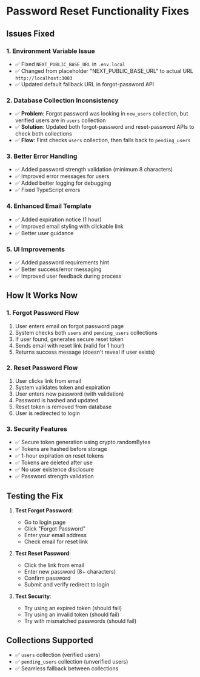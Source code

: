 # Password Reset Functionality Fixes

## Issues Fixed

### 1. **Environment Variable Issue**
- ✅ Fixed `NEXT_PUBLIC_BASE_URL` in `.env.local` 
- ✅ Changed from placeholder "NEXT_PUBLIC_BASE_URL" to actual URL `http://localhost:3003`
- ✅ Updated default fallback URL in forgot-password API

### 2. **Database Collection Inconsistency**
- ✅ **Problem**: Forgot password was looking in `new_users` collection, but verified users are in `users` collection
- ✅ **Solution**: Updated both forgot-password and reset-password APIs to check both collections
- ✅ **Flow**: First checks `users` collection, then falls back to `pending_users`

### 3. **Better Error Handling**
- ✅ Added password strength validation (minimum 8 characters)
- ✅ Improved error messages for users
- ✅ Added better logging for debugging
- ✅ Fixed TypeScript errors

### 4. **Enhanced Email Template**
- ✅ Added expiration notice (1 hour)
- ✅ Improved email styling with clickable link
- ✅ Better user guidance

### 5. **UI Improvements**
- ✅ Added password requirements hint
- ✅ Better success/error messaging
- ✅ Improved user feedback during process

## How It Works Now

### 1. **Forgot Password Flow**
1. User enters email on forgot password page
2. System checks both `users` and `pending_users` collections
3. If user found, generates secure reset token
4. Sends email with reset link (valid for 1 hour)
5. Returns success message (doesn't reveal if user exists)

### 2. **Reset Password Flow**
1. User clicks link from email
2. System validates token and expiration
3. User enters new password (with validation)
4. Password is hashed and updated
5. Reset token is removed from database
6. User is redirected to login

### 3. **Security Features**
- ✅ Secure token generation using crypto.randomBytes
- ✅ Tokens are hashed before storage
- ✅ 1-hour expiration on reset tokens
- ✅ Tokens are deleted after use
- ✅ No user existence disclosure
- ✅ Password strength validation

## Testing the Fix

1. **Test Forgot Password**:
   - Go to login page
   - Click "Forgot Password"
   - Enter your email address
   - Check email for reset link

2. **Test Reset Password**:
   - Click the link from email
   - Enter new password (8+ characters)
   - Confirm password
   - Submit and verify redirect to login

3. **Test Security**:
   - Try using an expired token (should fail)
   - Try using an invalid token (should fail)
   - Try with mismatched passwords (should fail)

## Collections Supported
- ✅ `users` collection (verified users)
- ✅ `pending_users` collection (unverified users)
- ✅ Seamless fallback between collections
